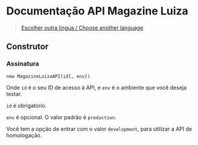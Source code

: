 # Documentação API Magazine Luiza

> [Escolher outra língua / Choose another language](https://zimp.gitbooks.io/magazine-luiza/content/)

## Construtor

### Assinatura

```
new MagazineLuizaAPI(id[, env])
```

Onde `id` é o seu ID de acesso à API, e `env` é o ambiente que você deseja testar.

`id` é obrigatório.

`env` é opcional. O valor padrão é `production`.

Você tem a opção de entrar com o valor `development`, para utilizar a API de homologação.
